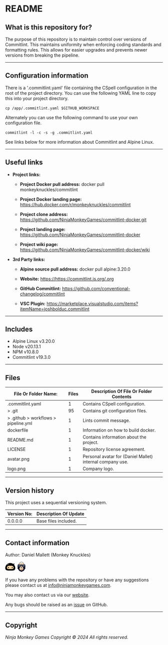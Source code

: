 # README #

## What is this repository for? ##

The purpose of this repository is to maintain control over versions of Commitlint. This maintains uniformity when enforcing
coding standards and formatting rules. This allows for easier upgrades and prevents newer versions from breaking the
pipeline.

---

## Configuration information ##

There is a '.commitlint.yaml' file containing the CSpell configuration in the root of the project directory. You can
use the following YAML line to copy this into your project directory.

```shell
cp /app/.commitlint.yaml $GITHUB_WORKSPACE
```

Alternately you can use the following command to use your own configuration file.

```shell
commitlint -l -c -s -g .commitlint.yaml
```

See links below for more information about Commitlint and Alpine Linux.

---

## Useful links ##
  
* **Project links:**
  
  * **Project Docker pull address:**  docker pull monkeyknuckles/commitlint

  * **Project Docker landing page:**  <https://hub.docker.com/r/monkeyknuckles/commitlint>
  * **Project clone address:**        <https://github.com/NinjaMonkeyGames/commitlint-docker.git>
  * **Project landing page:**         <https://github.com/NinjaMonkeyGames/commitlint-docker>
  * **Project wiki page:**            <https://github.com/NinjaMonkeyGames/commitlint-docker/wiki>

* **3rd Party links:**

  * **Alpine source pull address:**   docker pull alpine:3.20.0

  * **Website:**             <https://https://commitlint.js.org/.org>
  * **GitHub Commitlint:**   <https://github.com/conventional-changelog/commitlint>
  * **VSC Plugin:**          <https://marketplace.visualstudio.com/items?itemName=joshbolduc.commitlint>

---

## Includes ##

* Alpine Linux              v3.20.0
* Node                      v20.13.1
* NPM                       v10.8.0
* Commitlint                v19.3.0

---

## Files ##

| File Or Folder Name:                  | Files | Description Of File Or Folder Contents                               |
|---------------------------------------|-------|----------------------------------------------------------------------|
| .commitlint.yaml                      |   1   | Contains CSpell configuration.                                       |
| > .git                                |   95  | Contains git configuration files.                                    |
| > .github > workflows > pipeline.yml  |   1   | Lints commit message.                                                |
| dockerfile                            |   1   | Information on how to build docker.                                  |
| README.md                             |   1   | Contains information about the project.                              |
| LICENSE                               |   1   | Repository license agreement.                                        |
| avatar.png                            |   1   | Personal avatar for (Daniel Mallet) internal company use.            |
| logo.png                              |   1   | Company logo.                                                        |

---

## Version history ##

This project uses a sequential versioning system.

| Version No:    | Description Of Update                                                                               |
|----------------|-----------------------------------------------------------------------------------------------------|
| 0.0.0.0        | Base files included.                                                                                |

---

## Contact information ##

Author: Daniel Mallett (Monkey Knuckles)

![Ninja Monkey Games](logo.png "Logo")
![Monkey Knuckles](avatar.png "Avatar")

If you have any problems with the repository or have any suggestions please contact us at <info@ninjamonkeygames.com>.

You may also contact us via our [website](https://ninjamonkeygames.com).

Any bugs should be raised as an [issue](https://github.com/NinjaMonkeyGames/commitlint-docker/issues) on GitHub.

---

## Copyright ##

*Ninja Monkey Games Copyright © 2024 All rights reserved.*
